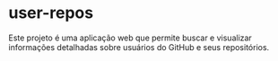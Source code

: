 # user-repos
Este projeto é uma aplicação web que permite buscar e visualizar informações detalhadas sobre usuários do GitHub e seus repositórios.
